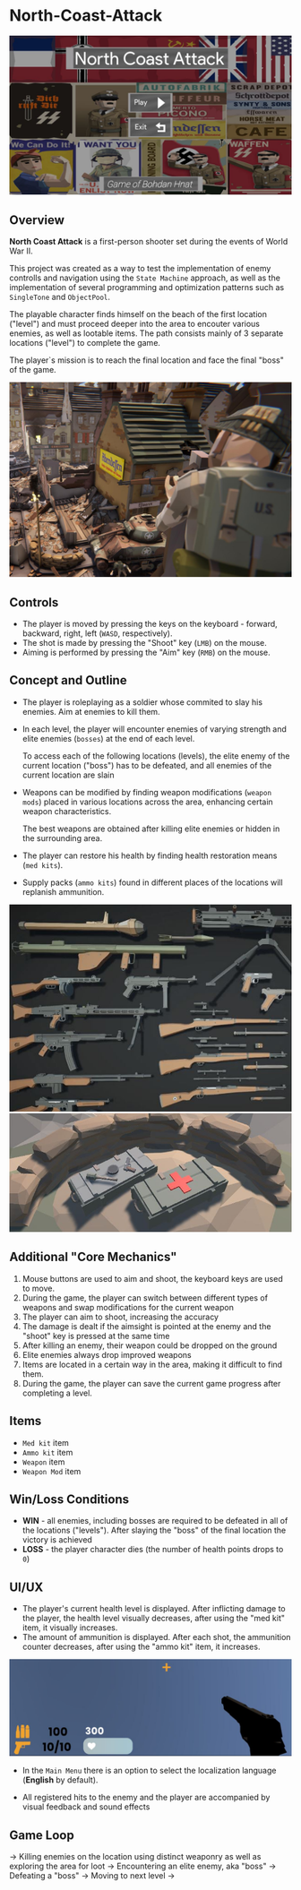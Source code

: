 # North-Coast-Attack

![Image_1](Images/Img_1.JPG)

## Overview
**North Coast Attack** is a first-person shooter set during the events of World War II.

This project was created as a way to test the implementation of enemy controlls and navigation using the `State Machine` approach, as well as the implementation of several programming and optimization patterns such as `SingleTone` and `ObjectPool`.

The playable character finds himself on the beach of the first location ("level") and must proceed deeper into the area to encouter various enemies, as well as lootable items. The path consists mainly of 3 separate locations ("level") to complete the game.

The player`s mission is to reach the final location and face the final "boss" of the game. 

![Image_2](Images/Img_2.jpg)

## Controls
* The player is moved by pressing the keys on the keyboard - forward, backward, right, left (`WASD`, respectively).
* The shot is made by pressing the "Shoot" key (`LMB`) on the mouse. 
* Aiming is performed by pressing the "Aim" key (`RMB`) on the mouse.

## Concept and Outline
* The player is roleplaying as a soldier whose commited to slay his enemies. Aim at enemies to kill them.

* In each level, the player will encounter enemies of varying strength and elite enemies (`bosses`) at the end of each level.
  
  To access each of the following locations (levels), the elite enemy of the current location ("boss") has to be defeated, and all enemies of the current location are slain 

* Weapons can be modified by finding weapon modifications (`weapon mods`) placed in various locations across the area, enhancing certain weapon characteristics.
  
  The best weapons are obtained after killing elite enemies or hidden in the surrounding area.

* The player can restore his health by finding health restoration means (`med kits`).
  
* Supply packs (`ammo kits`) found in different places of the locations will replanish ammunition.
  
![Image_4](Images/Img_4.JPG)
![Image_4](Images/Img_5.JPG)

## Additional "Core Mechanics"
1. Mouse buttons are used to aim and shoot, the keyboard keys are used to move.
2. During the game, the player can switch between different types of weapons and swap modifications for the current weapon
3. The player can aim to shoot, increasing the accuracy
4. The damage is dealt if the aimsight is pointed at the enemy and the "shoot" key is pressed at the same time
5. After killing an enemy, their weapon could be dropped on the ground
6. Elite enemies always drop improved weapons
7. Items are located in a certain way in the area, making it difficult to find them.
8. During the game, the player can save the current game progress after completing a level.

## Items
* `Med kit` item
* `Ammo kit` item
* `Weapon` item
* `Weapon Mod` item

## Win/Loss Conditions 
* **WIN** - all enemies, including bosses are required to be defeated in all of the locations ("levels"). After slaying the "boss" of the final location the victory is achieved
* **LOSS** - the player character dies (the number of health points drops to `0`)

## UI/UX 
* The player's current health level is displayed. After inflicting damage to the player, the health level visually decreases, after using the "med kit" item, it visually increases. 
* The amount of ammunition is displayed. After each shot, the ammunition counter decreases, after using the "ammo kit" item, it increases.

![Image_6](Images/Img_6.JPG)

* In the `Main Menu` there is an option to select the localization language (**English** by default). 

* All registered hits to the enemy and the player are accompanied by visual feedback and sound effects 

## Game Loop
-> Killing enemies on the location using distinct weaponry as well as exploring the area for loot -> 
Encountering an elite enemy, aka "boss" ->
Defeating a "boss" ->
Moving to next level -> 
